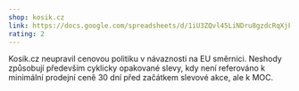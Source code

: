 ```yaml
---
shop: kosik.cz
link: https://docs.google.com/spreadsheets/d/1iU3ZQvl45LiNDru8gzdcRqXjFP--3qHYJMZmAdryfUk/edit?usp=sharing
rating: 2
---
```


Kosik.cz neupravil cenovou politiku v návaznosti na EU směrnici. Neshody způsobují především cyklicky opakované slevy, kdy není referováno k minimální prodejní ceně 30 dní před začátkem slevové akce, ale k MOC.
